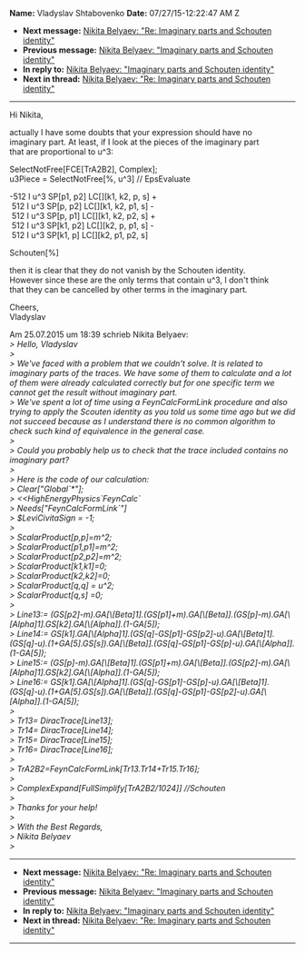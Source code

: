 **Name:** Vladyslav Shtabovenko
**Date:** 07/27/15-12:22:47 AM Z

  - **Next message:** [Nikita Belyaev: "Re: Imaginary parts and Schouten
    identity"](0958.html)
  - **Previous message:** [Nikita Belyaev: "Imaginary parts and Schouten
    identity"](0956.html)
  - **In reply to:** [Nikita Belyaev: "Imaginary parts and Schouten
    identity"](0956.html)
  - **Next in thread:** [Nikita Belyaev: "Re: Imaginary parts and
    Schouten identity"](0958.html)

-----

Hi Nikita,  

actually I have some doubts that your expression should have no  
imaginary part. At least, if I look at the pieces of the imaginary
part  
that are proportional to u^3:  

SelectNotFree[FCE[TrA2B2], Complex];  
u3Piece = SelectNotFree[%, u^3] // EpsEvaluate  

\-512 I u^3 SP[p1, p2] LC[][k1, k2, p, s] +  
 512 I u^3 SP[p, p2] LC[][k1, k2, p1, s] -  
 512 I u^3 SP[p, p1] LC[][k1, k2, p2, s] +  
 512 I u^3 SP[k1, p2] LC[][k2, p, p1, s] -  
 512 I u^3 SP[k1, p] LC[][k2, p1, p2, s]  

Schouten[%]  

then it is clear that they do not vanish by the Schouten identity.  
However since these are the only terms that contain u^3, I don't think  
that they can be cancelled by other terms in the imaginary part.  

Cheers,  
Vladyslav  

Am 25.07.2015 um 18:39 schrieb Nikita Belyaev:  
*\> Hello, Vladyslav*  
*\>*  
*\> We've faced with a problem that we couldn't solve. It is related to
imaginary parts of the traces. We have some of them to calculate and a
lot of them were already calculated correctly but for one specific term
we cannot get the result without imaginary part.*  
*\> We've spent a lot of time using a FeynCalcFormLink procedure and
also trying to apply the Scouten identity as you told us some time ago
but we did not succeed because as I understand there is no common
algorithm to check such kind of equivalence in the general case.*  
*\>*  
*\> Could you probably help us to check that the trace included contains
no imaginary part?*  
*\>*  
*\> Here is the code of our calculation:*  
*\> Clear["Global\`\*"];*  
*\> \<\<HighEnergyPhysics\`FeynCalc\`*  
*\> Needs["FeynCalcFormLink\`"]*  
*\> $LeviCivitaSign = -1;*  
*\>*  
*\> ScalarProduct[p,p]=m^2;*  
*\> ScalarProduct[p1,p1]=m^2;*  
*\> ScalarProduct[p2,p2]=m^2;*  
*\> ScalarProduct[k1,k1]=0;*  
*\> ScalarProduct[k2,k2]=0;*  
*\> ScalarProduct[q,q] = u^2;*  
*\> ScalarProduct[q,s] =0;*  
*\>*  
*\> Line13:=
(GS[p2]-m).GA[\\[Beta]1].(GS[p1]+m).GA[\\[Beta]].(GS[p]-m).GA[\\[Alpha]1].GS[k2].GA[\\[Alpha]].(1-GA[5]);*  
*\> Line14:=
GS[k1].GA[\\[Alpha]1].(GS[q]-GS[p1]-GS[p2]-u).GA[\\[Beta]1].(GS[q]-u).(1+GA[5].GS[s]).GA[\\[Beta]].(GS[q]-GS[p1]-GS[p]-u).GA[\\[Alpha]].(1-GA[5]);*  
*\> Line15:=
(GS[p]-m).GA[\\[Beta]1].(GS[p1]+m).GA[\\[Beta]].(GS[p2]-m).GA[\\[Alpha]1].GS[k2].GA[\\[Alpha]].(1-GA[5]);*  
*\> Line16:=
GS[k1].GA[\\[Alpha]1].(GS[q]-GS[p1]-GS[p]-u).GA[\\[Beta]1].(GS[q]-u).(1+GA[5].GS[s]).GA[\\[Beta]].(GS[q]-GS[p1]-GS[p2]-u).GA[\\[Alpha]].(1-GA[5]);*  
*\>*  
*\> Tr13= DiracTrace[Line13];*  
*\> Tr14= DiracTrace[Line14];*  
*\> Tr15= DiracTrace[Line15];*  
*\> Tr16= DiracTrace[Line16];*  
*\>*  
*\> TrA2B2=FeynCalcFormLink[Tr13.Tr14+Tr15.Tr16];*  
*\>*  
*\> ComplexExpand[FullSimplify[TrA2B2/1024]]
//Schouten*  
*\>*  
*\> Thanks for your help\!*  
*\>*  
*\> With the Best Regards,*  
*\> Nikita Belyaev*  
*\>*  

-----

  - **Next message:** [Nikita Belyaev: "Re: Imaginary parts and Schouten
    identity"](0958.html)
  - **Previous message:** [Nikita Belyaev: "Imaginary parts and Schouten
    identity"](0956.html)
  - **In reply to:** [Nikita Belyaev: "Imaginary parts and Schouten
    identity"](0956.html)
  - **Next in thread:** [Nikita Belyaev: "Re: Imaginary parts and
    Schouten identity"](0958.html)

-----

